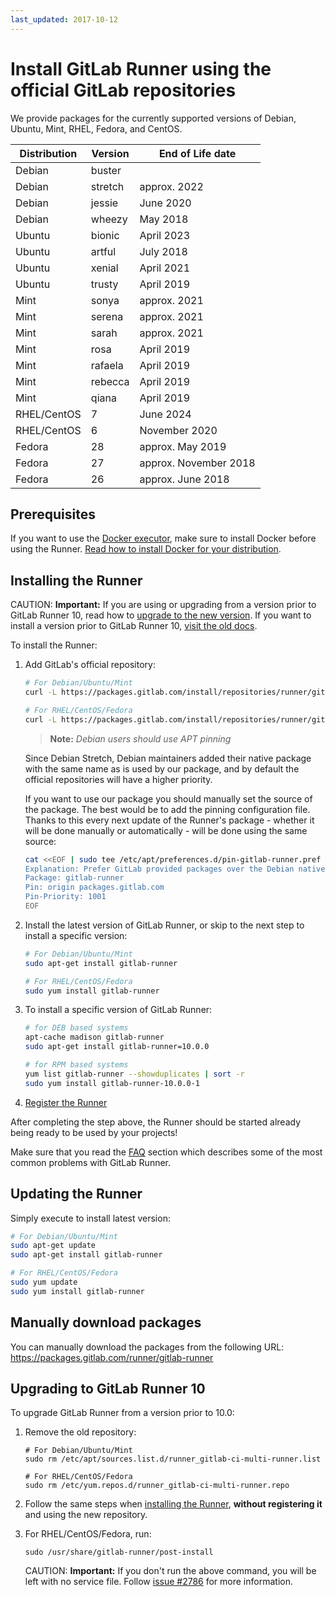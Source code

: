 ```yaml
---
last_updated: 2017-10-12
---
```


# Install GitLab Runner using the official GitLab repositories

We provide packages for the currently supported versions of Debian, Ubuntu, Mint, RHEL, Fedora, and CentOS.

| Distribution | Version | End of Life date      |
| ------------ | ------- | --------------------- |
| Debian       | buster  |                       |
| Debian       | stretch | approx. 2022          |
| Debian       | jessie  | June 2020             |
| Debian       | wheezy  | May 2018              |
| Ubuntu       | bionic  | April 2023            |
| Ubuntu       | artful  | July 2018             |
| Ubuntu       | xenial  | April 2021            |
| Ubuntu       | trusty  | April 2019            |
| Mint         | sonya   | approx. 2021          |
| Mint         | serena  | approx. 2021          |
| Mint         | sarah   | approx. 2021          |
| Mint         | rosa    | April 2019            |
| Mint         | rafaela | April 2019            |
| Mint         | rebecca | April 2019            |
| Mint         | qiana   | April 2019            |
| RHEL/CentOS  | 7       | June 2024             |
| RHEL/CentOS  | 6       | November 2020         |
| Fedora       | 28      | approx. May 2019      |
| Fedora       | 27      | approx. November 2018 |
| Fedora       | 26      | approx. June 2018     |

## Prerequisites

If you want to use the [Docker executor], make sure to install Docker before
using the Runner. [Read how to install Docker for your distribution](https://docs.docker.com/engine/installation/).

## Installing the Runner

CAUTION: **Important:**
If you are using or upgrading from a version prior to GitLab Runner 10, read how
to [upgrade to the new version](#upgrading-to-gitlab-runner-10). If you want
to install a version prior to GitLab Runner 10, [visit the old docs](old.md).

To install the Runner:

1. Add GitLab's official repository:

    ```bash
    # For Debian/Ubuntu/Mint
    curl -L https://packages.gitlab.com/install/repositories/runner/gitlab-runner/script.deb.sh | sudo bash

    # For RHEL/CentOS/Fedora
    curl -L https://packages.gitlab.com/install/repositories/runner/gitlab-runner/script.rpm.sh | sudo bash
    ```

    >**Note:**
    _Debian users should use APT pinning_
    >
    Since Debian Stretch, Debian maintainers added their native package
    with the same name as is used by our package, and by default the official
    repositories will have a higher priority.
    >
    If you want to use our package you should manually set the source of
    the package. The best would be to add the pinning configuration file.
    Thanks to this every next update of the Runner's package - whether it will
    be done manually or automatically - will be done using the same source:
    >
    ```bash
    cat <<EOF | sudo tee /etc/apt/preferences.d/pin-gitlab-runner.pref
    Explanation: Prefer GitLab provided packages over the Debian native ones
    Package: gitlab-runner
    Pin: origin packages.gitlab.com
    Pin-Priority: 1001
    EOF
    ```

1. Install the latest version of GitLab Runner, or skip to the next step to
   install a specific version:

    ```bash
    # For Debian/Ubuntu/Mint
    sudo apt-get install gitlab-runner

    # For RHEL/CentOS/Fedora
    sudo yum install gitlab-runner
    ```

1. To install a specific version of GitLab Runner:

    ```bash
    # for DEB based systems
    apt-cache madison gitlab-runner
    sudo apt-get install gitlab-runner=10.0.0

    # for RPM based systems
    yum list gitlab-runner --showduplicates | sort -r
    sudo yum install gitlab-runner-10.0.0-1
    ```

1. [Register the Runner](../register/index.md)

After completing the step above, the Runner should be started already being
ready to be used by your projects!

Make sure that you read the [FAQ](../faq/README.md) section which describes
some of the most common problems with GitLab Runner.

## Updating the Runner

Simply execute to install latest version:

```bash
# For Debian/Ubuntu/Mint
sudo apt-get update
sudo apt-get install gitlab-runner

# For RHEL/CentOS/Fedora
sudo yum update
sudo yum install gitlab-runner
```
## Manually download packages

You can manually download the packages from the following URL:
<https://packages.gitlab.com/runner/gitlab-runner>

## Upgrading to GitLab Runner 10

To upgrade GitLab Runner from a version prior to 10.0:

1. Remove the old repository:

    ```
    # For Debian/Ubuntu/Mint
    sudo rm /etc/apt/sources.list.d/runner_gitlab-ci-multi-runner.list

    # For RHEL/CentOS/Fedora
    sudo rm /etc/yum.repos.d/runner_gitlab-ci-multi-runner.repo
    ```

1. Follow the same steps when [installing the Runner](#installing-the-runner),
   **without registering it** and using the new repository.

1. For RHEL/CentOS/Fedora, run:

    ```
    sudo /usr/share/gitlab-runner/post-install
    ```

    CAUTION: **Important:** If you don't run the above command, you will be left
    with no service file. Follow [issue #2786](https://gitlab.com/gitlab-org/gitlab-runner/issues/2786)
    for more information.

[docker executor]: ../executors/docker.md
